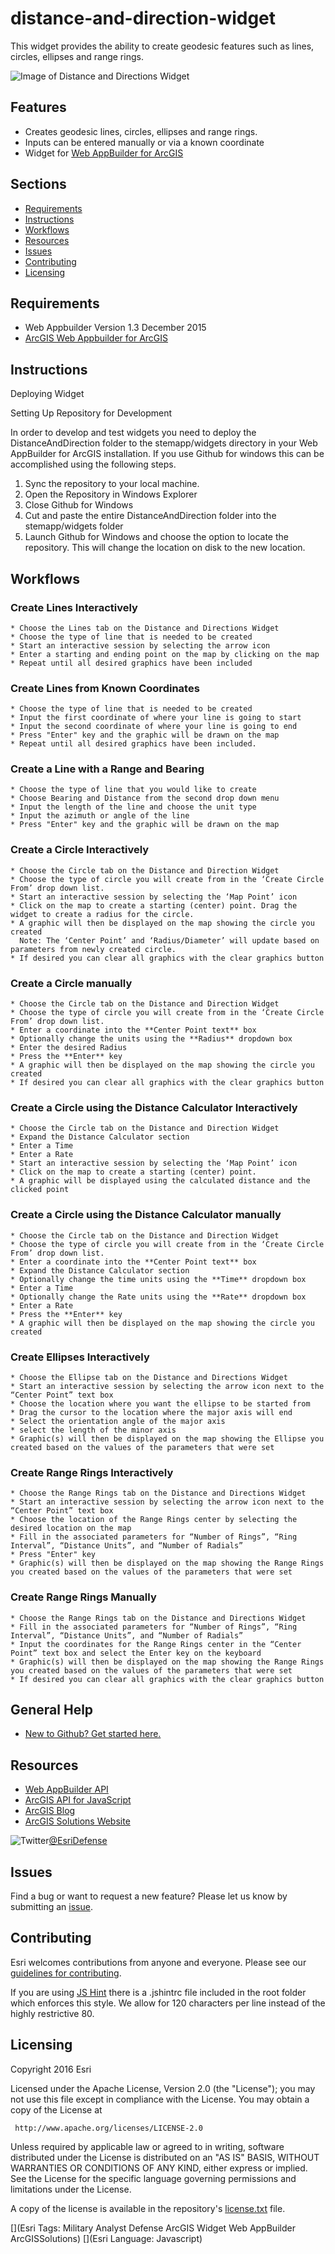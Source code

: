 # distance-and-direction-widget

This widget provides the ability to create geodesic features such as lines, circles, ellipses and range rings.

![Image of Distance and Directions Widget][ss]

## Features

* Creates geodesic lines, circles, ellipses and range rings.
* Inputs can be entered manually or via a known coordinate
* Widget for [Web AppBuilder for ArcGIS](http://doc.arcgis.com/en/web-appbuilder/)

## Sections

* [Requirements](#requirements)
* [Instructions](#instructions)
* [Workflows](#workflows)
* [Resources](#resources)
* [Issues](#issues)
* [Contributing](#contributing)
* [Licensing](#licensing)

## Requirements

* Web Appbuilder Version 1.3 December 2015
* [ArcGIS Web Appbuilder for ArcGIS](http://developers.arcgis.com/web-appbuilder/)

## Instructions
Deploying Widget

Setting Up Repository for Development

In order to develop and test widgets you need to deploy the DistanceAndDirection folder to the stemapp/widgets directory in your Web AppBuilder for ArcGIS installation. If you use Github for windows this can be accomplished using the following steps.

1. Sync the repository to your local machine.
2. Open the Repository in Windows Explorer
3. Close Github for Windows
4. Cut and paste the entire DistanceAndDirection folder into the stemapp/widgets folder
5. Launch Github for Windows and choose the option to locate the repository. This will change the location on disk to the new location.


## Workflows

### Create Lines Interactively
	* Choose the Lines tab on the Distance and Directions Widget
	* Choose the type of line that is needed to be created
	* Start an interactive session by selecting the arrow icon
	* Enter a starting and ending point on the map by clicking on the map
	* Repeat until all desired graphics have been included

### Create Lines from Known Coordinates
	* Choose the type of line that is needed to be created
	* Input the first coordinate of where your line is going to start
	* Input the second coordinate of where your line is going to end
	* Press "Enter" key and the graphic will be drawn on the map
	* Repeat until all desired graphics have been included.

### Create a Line with a Range and Bearing
	* Choose the type of line that you would like to create
	* Choose Bearing and Distance from the second drop down menu
	* Input the length of the line and choose the unit type
	* Input the azimuth or angle of the line
	* Press "Enter" key and the graphic will be drawn on the map

### Create a Circle Interactively
	* Choose the Circle tab on the Distance and Direction Widget
	* Choose the type of circle you will create from in the ‘Create Circle From’ drop down list.
	* Start an interactive session by selecting the ‘Map Point’ icon
	* Click on the map to create a starting (center) point. Drag the widget to create a radius for the circle.  
	* A graphic will then be displayed on the map showing the circle you created
      Note: The ‘Center Point’ and ‘Radius/Diameter’ will update based on parameters from newly created circle.
	* If desired you can clear all graphics with the clear graphics button

### Create a Circle manually
	* Choose the Circle tab on the Distance and Direction Widget
	* Choose the type of circle you will create from in the ‘Create Circle From’ drop down list.
	* Enter a coordinate into the **Center Point text** box
	* Optionally change the units using the **Radius** dropdown box
	* Enter the desired Radius
	* Press the **Enter** key
	* A graphic will then be displayed on the map showing the circle you created
	* If desired you can clear all graphics with the clear graphics button

### Create a Circle using the Distance Calculator Interactively
	* Choose the Circle tab on the Distance and Direction Widget
	* Expand the Distance Calculator section
	* Enter a Time
	* Enter a Rate
	* Start an interactive session by selecting the ‘Map Point’ icon
	* Click on the map to create a starting (center) point.
	* A graphic will be displayed using the calculated distance and the clicked point

### Create a Circle using the Distance Calculator manually
	* Choose the Circle tab on the Distance and Direction Widget
	* Choose the type of circle you will create from in the ‘Create Circle From’ drop down list.
	* Enter a coordinate into the **Center Point text** box
	* Expand the Distance Calculator section
	* Optionally change the time units using the **Time** dropdown box
	* Enter a Time
	* Optionally change the Rate units using the **Rate** dropdown box
	* Enter a Rate
	* Press the **Enter** key
	* A graphic will then be displayed on the map showing the circle you created

### Create Ellipses Interactively
	* Choose the Ellipse tab on the Distance and Directions Widget
	* Start an interactive session by selecting the arrow icon next to the “Center Point” text box
	* Choose the location where you want the ellipse to be started from
	* Drag the cursor to the location where the major axis will end
	* Select the orientation angle of the major axis
	* select the length of the minor axis
	* Graphic(s) will then be displayed on the map showing the Ellipse you created based on the values of the parameters that were set

### Create Range Rings Interactively
	* Choose the Range Rings tab on the Distance and Directions Widget
	* Start an interactive session by selecting the arrow icon next to the “Center Point” text box
	* Choose the location of the Range Rings center by selecting the desired location on the map
	* Fill in the associated parameters for “Number of Rings”, “Ring Interval”, “Distance Units”, and “Number of Radials”
	* Press "Enter" key
	* Graphic(s) will then be displayed on the map showing the Range Rings you created based on the values of the parameters that were set

### Create Range Rings Manually
	* Choose the Range Rings tab on the Distance and Directions Widget
	* Fill in the associated parameters for “Number of Rings”, “Ring Interval”, “Distance Units”, and “Number of Radials”
	* Input the coordinates for the Range Rings center in the “Center Point” text box and select the Enter key on the keyboard
	* Graphic(s) will then be displayed on the map showing the Range Rings you created based on the values of the parameters that were set
	* If desired you can clear all graphics with the clear graphics button

## General Help

  * [New to Github? Get started here.](http://htmlpreview.github.com/?https://github.com/Esri/esri.github.com/blob/master/help/esri-getting-to-know-github.html)

## Resources

  * [Web AppBuilder API](https://developers.arcgis.com/web-appbuilder/api-reference/css-framework.htm)
  * [ArcGIS API for JavaScript](https://developers.arcgis.com/javascript/)
  * [ArcGIS Blog](http://blogs.esri.com/esri/arcgis/)
  * [ArcGIS Solutions Website](http://solutions.arcgis.com/military/)

  ![Twitter](https://g.twimg.com/twitter-bird-16x16.png)[@EsriDefense](http://twitter.com/EsriDefense)

## Issues

  Find a bug or want to request a new feature?  Please let us know by submitting an [issue](https://github.com/Esri/solutions-webappbuilder-widgets/issues).

## Contributing

  Esri welcomes contributions from anyone and everyone. Please see our [guidelines for contributing](https://github.com/esri/contributing).

  If you are using [JS Hint](http://www.jshint.com/) there is a .jshintrc file included in the root folder which enforces this style.
  We allow for 120 characters per line instead of the highly restrictive 80.

## Licensing

  Copyright 2016 Esri

  Licensed under the Apache License, Version 2.0 (the "License");
  you may not use this file except in compliance with the License.
  You may obtain a copy of the License at

     http://www.apache.org/licenses/LICENSE-2.0

  Unless required by applicable law or agreed to in writing, software
  distributed under the License is distributed on an "AS IS" BASIS,
  WITHOUT WARRANTIES OR CONDITIONS OF ANY KIND, either express or implied.
  See the License for the specific language governing permissions and
  limitations under the License.

  A copy of the license is available in the repository's [license.txt](license.txt) file.

  [ss]: images/screenshot.png
  [](Esri Tags: Military Analyst Defense ArcGIS Widget Web AppBuilder ArcGISSolutions)
  [](Esri Language: Javascript)
